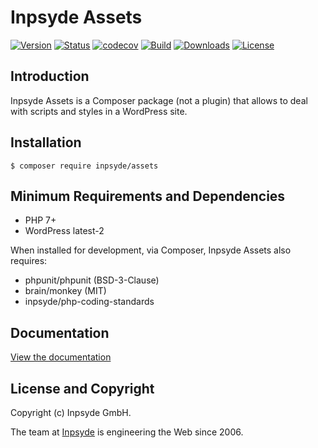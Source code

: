 # Inpsyde Assets

[![Version](https://img.shields.io/packagist/v/inpsyde/assets.svg)](https://packagist.org/packages/inpsyde/assets)
[![Status](https://img.shields.io/badge/status-active-brightgreen.svg)](https://github.com/inpsyde/assets)
[![codecov](https://codecov.io/gh/inpsyde/assets/branch/master/graph/badge.svg)](https://codecov.io/gh/inpsyde/assets)
[![Build](https://img.shields.io/travis/inpsyde/assets.svg)](http://travis-ci.org/inpsyde/assets)
[![Downloads](https://img.shields.io/packagist/dt/inpsyde/assets.svg)](https://packagist.org/packages/inpsyde/assets)
[![License](https://img.shields.io/packagist/l/inpsyde/assets.svg)](https://packagist.org/packages/inpsyde/assets)


## Introduction
Inpsyde Assets is a Composer package (not a plugin) that allows to deal with scripts and styles in a WordPress site.

## Installation

```
$ composer require inpsyde/assets
```


## Minimum Requirements and Dependencies

* PHP 7+
* WordPress latest-2

When installed for development, via Composer, Inpsyde Assets also requires:

* phpunit/phpunit (BSD-3-Clause)
* brain/monkey (MIT)
* inpsyde/php-coding-standards


## Documentation

[View the documentation](https://inpsyde.github.io/assets/)


## License and Copyright

Copyright (c) Inpsyde GmbH.

The team at [Inpsyde](https://inpsyde.com) is engineering the Web since 2006.
